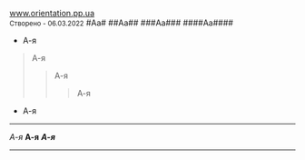<a href="https://dmitriy-1986.github.io/Orientation/">www.orientation.pp.ua</a>
<br>
    <small>Створено - 06.03.2022</small>
#Аа#
##Аа##
###Аа###
####Аа####

* А-я
> А-я
>> А-я
>>>А-я
- А-я
***
*А-я*
**А-я**
***А-я***
***
